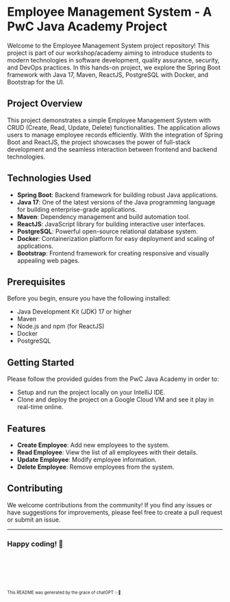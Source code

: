 # Employee Management System - A PwC Java Academy Project

Welcome to the Employee Management System project repository! This project is part of our workshop/academy aiming to introduce students to modern technologies in software development, quality assurance, security, and DevOps practices. In this hands-on project, we explore the Spring Boot framework with Java 17, Maven, ReactJS, PostgreSQL with Docker, and Bootstrap for the UI.

## Project Overview

This project demonstrates a simple Employee Management System with CRUD (Create, Read, Update, Delete) functionalities. The application allows users to manage employee records efficiently. With the integration of Spring Boot and ReactJS, the project showcases the power of full-stack development and the seamless interaction between frontend and backend technologies.

## Technologies Used

- **Spring Boot**: Backend framework for building robust Java applications.
- **Java 17**: One of the latest versions of the Java programming language for building enterprise-grade applications.
- **Maven**: Dependency management and build automation tool.
- **ReactJS**: JavaScript library for building interactive user interfaces.
- **PostgreSQL**: Powerful open-source relational database system.
- **Docker**: Containerization platform for easy deployment and scaling of applications.
- **Bootstrap**: Frontend framework for creating responsive and visually appealing web pages.

## Prerequisites

Before you begin, ensure you have the following installed:

- Java Development Kit (JDK) 17 or higher
- Maven
- Node.js and npm (for ReactJS)
- Docker
- PostgreSQL

## Getting Started

Please follow the provided guides from the PwC Java Academy in order to:

- Setup and run the project locally on your IntelliJ IDE.
- Clone and deploy the project on a Google Cloud VM and see it play in real-time online.

## Features

- **Create Employee**: Add new employees to the system.
- **Read Employee**: View the list of all employees with their details.
- **Update Employee**: Modify employee information.
- **Delete Employee**: Remove employees from the system.

## Contributing

We welcome contributions from the community! If you find any issues or have suggestions for improvements, please feel free to create a pull request or submit an issue.

---

### Happy coding! 🚀

<br/><br/><br/><br/>

<sub><sup>This README was generated by the grace of chatGPT ✨🤖</sup></sub>